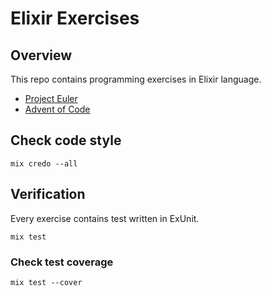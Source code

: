 # Elixir Exercises

## Overview

This repo contains programming exercises in Elixir language.

- [Project Euler](https://projecteuler.net/)
- [Advent of Code](https://adventofcode.com/)

## Check code style

```
mix credo --all
```

## Verification

Every exercise contains test written in ExUnit.

```
mix test
```

### Check test coverage

```
mix test --cover
```
